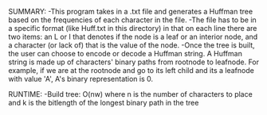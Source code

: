 SUMMARY:
  -This program takes in a .txt file and generates a Huffman tree based on the frequencies of each character in the file. 
  -The file has to be in a specific format (like Huff.txt in this directory) in that on each line there are two items: an 
   L or I that denotes if the node is a leaf or an interior node, and a character (or lack of) that is the value of the node.
  -Once the tree is built, the user can choose to encode or decode a Huffman string. A Huffman string is made up of     characters' binary paths from rootnode to leafnode. For example, if we are at the rootnode and go to its left child and its a leafnode with value 'A', A's binary representation is 0. 

RUNTIME:
  -Build tree: O(nw) where n is the number of characters to place and k is the bitlength of the longest binary path in the tree
